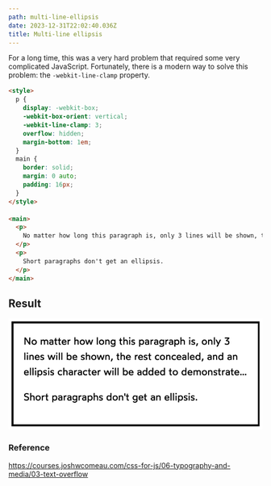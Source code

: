 ```yaml
---
path: multi-line-ellipsis
date: 2023-12-31T22:02:40.036Z
title: Multi-line ellipsis
---
```

For a long time, this was a very hard problem that required some very complicated JavaScript. Fortunately, there is a modern way to solve this problem: the `-webkit-line-clamp` property.

```html
<style>
  p {
    display: -webkit-box;
    -webkit-box-orient: vertical;
    -webkit-line-clamp: 3;
    overflow: hidden;
    margin-bottom: 1em;
  }
  main {
    border: solid;
    margin: 0 auto;
    padding: 16px;
  }
</style>

<main>
  <p>
    No matter how long this paragraph is, only 3 lines will be shown, the rest concealed, and an ellipsis character will be added to demonstrate that there is more text that is not shown here.
  </p>
  <p>
    Short paragraphs don't get an ellipsis.
  </p>
</main>
```

## Result

![](../assets/mul-line-ellipse.png)

### Reference

https://courses.joshwcomeau.com/css-for-js/06-typography-and-media/03-text-overflow